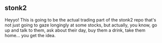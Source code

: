 ## stonk2

Heyyo! This is going to be the actual trading part of the stonk2 repo that's not just going to gaze longingly at some stocks, but actually, you know, go up and talk to them, ask about their day, buy them a drink, take them home... you get the idea.